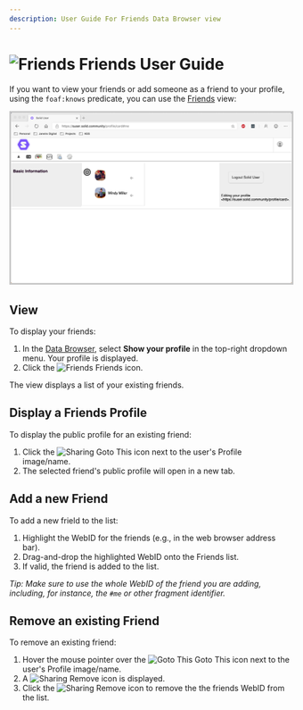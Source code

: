 ```yaml
---
description: User Guide For Friends Data Browser view
---
```


# <img src="https://solid.github.io/solid-ui/src/originalIcons/foaf/foafTiny.gif" alt="Friends" width="32"> Friends User Guide
If you want to view your friends or add someone as a friend to your profile, using the `foaf:knows` predicate, you can use the [Friends](https://github.com/solid/userguide/blob/master/views/friends/userguide.md) view:

<img src="Friends_View.png" alt="Friends" width="1024" style="border: 1; border-style:solid; border-color: rgb(200,200,200)">

## View
To display your friends:
1. In the [Data Browser](https://github.com/solid/userguide/README.md), select **Show your profile** in the top-right dropdown menu. Your profile is displayed.
2. Click the <img src="https://solid.github.io/solid-ui/src/originalIcons/foaf/foafTiny.gif" alt="Friends" width="16"> Friends icon.

The view displays a list of your existing friends.

## Display a Friends Profile
To display the public profile for an existing friend:

1. Click the <img src="https://solid.github.io/solid-ui/src/originalIcons/go-to-this.png" alt="Sharing" width="16"> Goto This icon next to the user's Profile image/name.
2. The selected friend's public profile will open in a new tab.

## Add a new Friend
To add a new frield to the list:

1. Highlight the WebID for the friends (e.g., in the web browser address bar).
2. Drag-and-drop the highlighted WebID onto the Friends list.
3. If valid, the friend is added to the list.

_Tip: Make sure to use the whole WebID of the friend you are adding, including, for instance, the `#me` or other fragment identifier._

## Remove an existing Friend
To remove an existing friend:
1. Hover the mouse pointer over the <img src="https://solid.github.io/solid-ui/src/originalIcons/go-to-this.png" alt="Goto This" width="16"> Goto This icon next to the user's Profile image/name.
2. A <img src="https://solid.github.io/solid-ui/src/icons/noun_2188_red.svg" alt="Sharing" width="16"> Remove icon is displayed. 
3. Click the <img src="https://solid.github.io/solid-ui/src/icons/noun_2188_red.svg" alt="Sharing" width="16"> Remove icon to remove the the friends WebID from the list.
